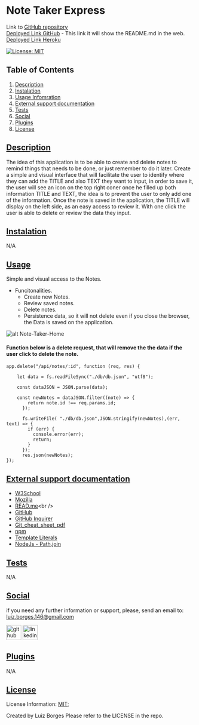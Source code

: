 # Note Taker Express

Link to [GitHub repository](https://github.com/luizborges146/note-taker-express)<br />
[Deployed Link GitHub](https://luizborges146.github.io/note-taker-express/) - This link it will show the README.md in the web.<br />
[Deployed Link Heroku](https://note-taker-expre.herokuapp.com/notes)<br />

 [![License: MIT](https://img.shields.io/badge/License-MIT-yellow.svg)](https://opensource.org/licenses/MIT)


    
## Table of Contents
    
1.  [Description](#description)
2.  [Instalation](#instalation)
3.  [Usage Infomration](#usage)
4.  [External support documentation](#externalDoc)
5.  [Tests](#tests)
6.  [Social](#social)
7.  [Plugins](#plugins)
8.  [License](#license)
    
## [Description](#description)
The idea of this application is to be able to create and delete notes to remind things that needs to be done, or just remember to do it later. Create a simple and visual interface that will facilitate the user to identify where they can add the TITLE and also TEXT they want to input, in order to save it, the user will see an icon on the top right coner once he filled up both information TITLE and TEXT, the idea is to prevent the user to only add one of the information. Once the note is saved in the application, the TITLE will display on the left side, as an easy access to review it. With one click the user is able to delete or review the data they input.


## [Instalation](#instalation)
N/A    
    
## [Usage](#usage)
Simple and visual access to the Notes.
 * Funcitonalities.
   * Create new Notes.
   * Review saved notes.
   * Delete notes.
   * Persistence data, so it will not delete even if you close the browser, the Data is saved on the application.

![alt Note-Taker-Home](assets/images/Note-taker.png)


#### Function below is a delete request, that will remove the the data if the user click to delete the note.
```
app.delete("/api/notes/:id", function (req, res) {

    let data = fs.readFileSync("./db/db.json", "utf8");

    const dataJSON = JSON.parse(data);

    const newNotes = dataJSON.filter((note) => {
        return note.id !== req.params.id;
      });

      fs.writeFile( "./db/db.json",JSON.stringify(newNotes),(err, text) => {
        if (err) {
          console.error(err);
          return;
        }
      });
      res.json(newNotes);
});
```

  

## [External support documentation](#externalDoc)
    

- [W3School](https://www.w3schools.com/)<br />
- [Mozilla](https://developer.mozilla.org)<br />
- [READ.me](https://docs.readme.com/docs/linking-to-pages")<br />
- [GitHub](https://pages.github.com/)<br />
- [GitHub Inquirer](https://github.com/SBoudrias/Inquirer.js/blob/master/README.md#installation)
- [Git_cheat_sheet_pdf](https://education.github.com/git-cheat-sheet-education.pdf)<br />
- [npm](https://www.npmjs.com/)<br />
- [Template Literals](https://developer.mozilla.org/en-US/docs/Web/JavaScript/Reference/Template_literals)<br />
- [NodeJs - Path.join](https://nodejs.org/api/path.html#pathjoinpaths)<br />

    
## [Tests](#tests)
N/A
    
## [Social](#social)
if you need any further information or support, please, send an email to: luiz.borges.146@gmail.com
    
[<img src='https://cdn.jsdelivr.net/npm/simple-icons@3.0.1/icons/github.svg' alt='github' height='40'>](https://github.com/luizborges146) [<img src='https://cdn.jsdelivr.net/npm/simple-icons@3.0.1/icons/linkedin.svg' alt='linkedin' height='40'>](https://www.linkedin.com/in/luiz-borges-2377b7142/)
    
    
    
## [Plugins](#plugins)
N/A
    
## [License](#license)
License Information: [MIT](https://opensource.org/licenses/MIT);

Created by Luiz Borges
Please refer to the LICENSE in the repo.
